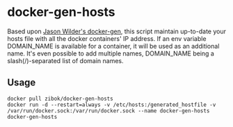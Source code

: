 # docker-gen-hosts

Based upon [Jason Wilder's docker-gen](https://github.com/jwilder/docker-gen), this script maintain up-to-date your hosts file with all the docker containers' IP address.
If an env variable DOMAIN_NAME is available for a container, it will be used as an additional name. It's even possible to add multiple names, DOMAIN_NAME being a slash(/)-separated list of domain names.

## Usage
```
docker pull zibok/docker-gen-hosts
docker run -d --restart=always -v /etc/hosts:/generated_hostfile -v /var/run/docker.sock:/var/run/docker.sock --name docker-gen-hosts docker-gen-hosts
```
